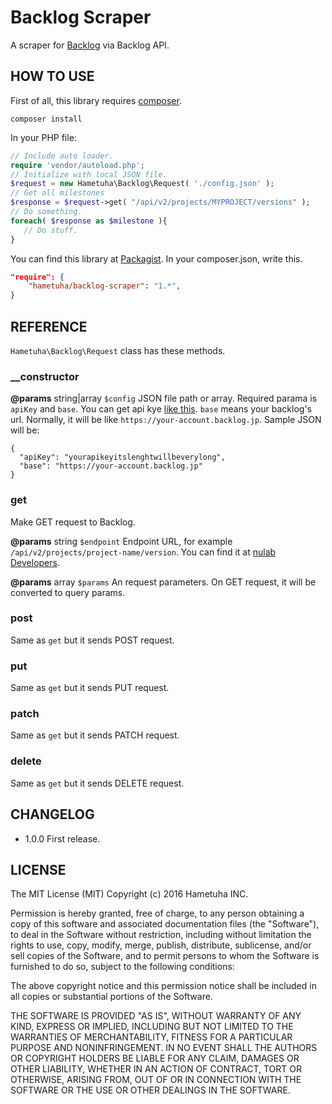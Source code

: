 Backlog Scraper
===================

A scraper for [Backlog](http://www.backlog.jp/) via Backlog API.

## HOW TO USE

First of all, this library requires [composer](https://getcomposer.org/).

```
composer install
```

In your PHP file:

```php
// Include auto loader.
require 'vendor/autoload.php';
// Initialize with local JSON file.
$request = new Hametuha\Backlog\Request( './config.json' );
// Get all milestones
$response = $request->get( "/api/v2/projects/MYPROJECT/versions" );
// Do something.
foreach( $response as $milestone ){
   // Do stuff.
}
```

You can find this library at [Packagist](). In your composer.json, write this.

```json
"require": {
    "hametuha/backlog-scraper": "1.*",
}
```

## REFERENCE

`Hametuha\Backlog\Request` class has these methods.

### __constructor

__@params__ string|array `$config` JSON file path or array. Required parama is `apiKey` and `base`. You can get api kye [like this](http://www.backlog.jp/help/usersguide/personal-settings/userguide2378.html). `base` means your backlog's url. Normally, it will be like `https://your-account.backlog.jp`. Sample JSON will be:

```
{
  "apiKey": "yourapikeyitslenghtwillbeverylong",
  "base": "https://your-account.backlog.jp"
}
```

### get

Make GET request to Backlog. 

__@params__ string `$endpoint` Endpoint URL, for example `/api/v2/projects/project-name/version`. You can find it at [nulab Developers](http://developer.nulab-inc.com/ja/docs/backlog/aut).

__@params__ array `$params` An request parameters. On GET request, it will be converted to query params.

### post

Same as `get` but it sends POST request.

### put

Same as `get` but it sends PUT request.

### patch

Same as `get` but it sends PATCH request.

### delete

Same as `get` but it sends DELETE request.

## CHANGELOG

- 1.0.0 First release.

## LICENSE

The MIT License (MIT)
Copyright (c) 2016 Hametuha INC.

Permission is hereby granted, free of charge, to any person obtaining a copy of this software and associated documentation files (the "Software"), to deal in the Software without restriction, including without limitation the rights to use, copy, modify, merge, publish, distribute, sublicense, and/or sell copies of the Software, and to permit persons to whom the Software is furnished to do so, subject to the following conditions:

The above copyright notice and this permission notice shall be included in all copies or substantial portions of the Software.

THE SOFTWARE IS PROVIDED "AS IS", WITHOUT WARRANTY OF ANY KIND, EXPRESS OR IMPLIED, INCLUDING BUT NOT LIMITED TO THE WARRANTIES OF MERCHANTABILITY, FITNESS FOR A PARTICULAR PURPOSE AND NONINFRINGEMENT. IN NO EVENT SHALL THE AUTHORS OR COPYRIGHT HOLDERS BE LIABLE FOR ANY CLAIM, DAMAGES OR OTHER LIABILITY, WHETHER IN AN ACTION OF CONTRACT, TORT OR OTHERWISE, ARISING FROM, OUT OF OR IN CONNECTION WITH THE SOFTWARE OR THE USE OR OTHER DEALINGS IN THE SOFTWARE.